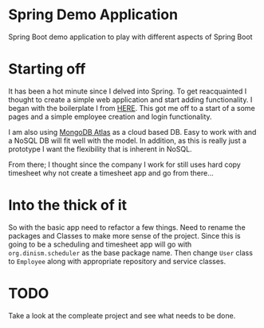 # Spring Demo Application
Spring Boot demo application to play with different aspects of Spring Boot

# Starting off
It has been a hot minute since I delved into Spring. To get reacquainted I thought
to create a simple web application and start adding functionality. I began with the boilerplate
I from [HERE](https://www.djamware.com/post/5b2f000880aca77b083240b2/spring-boot-security-and-data-mongodb-authentication-example).
This got me off to a start of a some pages and a simple employee creation and login functionality.

I am also using [MongoDB Atlas](https://www.mongodb.com/atlas) as a cloud based DB. Easy to work with and a NoSQL DB will 
fit well with the model. In addition, as this is really just a prototype I want the flexibility that is inherent in NoSQL.

From there; I thought since the company I work for still uses hard copy timesheet why not create a timesheet app
and go from there...

# Into the thick of it
So with the basic app need to refactor a few things. Need to rename the packages and Classes to make more sense 
of the project. Since this is going to be a scheduling and timesheet app will go with `org.dinism.scheduler` as the base package name.
Then change `User` class to `Employee` along with appropriate repository and service classes.

# TODO
Take a look at the compleate project and see what needs to be done.



